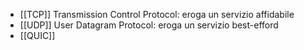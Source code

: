 - [[TCP]] Transmission Control Protocol: eroga un servizio affidabile
- [[UDP]] User Datagram Protocol: eroga un servizio best-efford
- [[QUIC]]